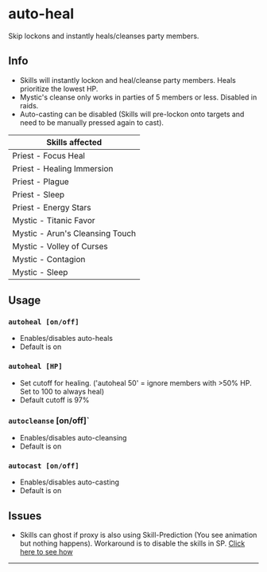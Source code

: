 # auto-heal
Skip lockons and instantly heals/cleanses party members.

## Info
- Skills will instantly lockon and heal/cleanse party members. Heals prioritize the lowest HP.
- Mystic's cleanse only works in parties of 5 members or less. Disabled in raids.
- Auto-casting can be disabled (Skills will pre-lockon onto targets and need to be manually pressed again to cast).

| Skills affected                 |
| ------------------------------- |
| Priest - Focus Heal             |
| Priest - Healing Immersion      |
| Priest - Plague			      |
| Priest - Sleep 				  |
| Priest - Energy Stars			  |
| Mystic - Titanic Favor          |
| Mystic - Arun's Cleansing Touch |
| Mystic - Volley of Curses		  |
| Mystic - Contagion			  |
| Mystic - Sleep				  |

## Usage
### `autoheal [on/off]`
- Enables/disables auto-heals
- Default is on
### `autoheal [HP]`
- Set cutoff for healing. ('autoheal 50' = ignore members with >50% HP. Set to 100 to always heal)
- Default cutoff is 97%
### `autocleanse` [on/off]`
- Enables/disables auto-cleansing
- Default is on
### `autocast [on/off]`
- Enables/disables auto-casting
- Default is on

## Issues
- Skills can ghost if proxy is also using Skill-Prediction (You see animation but nothing happens). Workaround is to disable the skills in SP. [Click here to see how](https://i.imgur.com/bS4VkbX.png)

---
